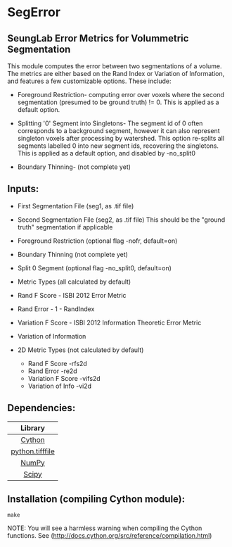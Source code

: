 SegError
========

SeungLab Error Metrics for Volummetric Segmentation
---------------------------------------------------

 This module computes the error between two segmentations of a volume.
The metrics are either based on the Rand Index or Variation of Information, and
features a few customizable options. These include:

- Foreground Restriction- computing error over voxels where the
  second segmentation (presumed to be ground truth) != 0.
  This is applied as a default option.

- Splitting '0' Segment into Singletons- The segment id of 0 often
  corresponds to a background segment, however it can also represent
  singleton voxels after processing by watershed. This option re-splits
  all segments labelled 0 into new segment ids, recovering the singletons.
  This is applied as a default option, and disabled by -no_split0

- Boundary Thinning- (not complete yet)

Inputs:
-------
- First Segmentation File (seg1, as .tif file)
- Second Segmentation File (seg2, as .tif file)
 This should be the "ground truth" segmentation if applicable
- Foreground Restriction (optional flag -nofr, default=on)
- Boundary Thinning (not complete yet)
- Split 0 Segment (optional flag -no_split0, default=on)

- Metric Types
  (all calculated by default)
 - Rand F Score - ISBI 2012 Error Metric
 - Rand Error - 1 - RandIndex
 - Variation F Score - ISBI 2012 Information Theoretic Error Metric
 - Variation of Information
- 2D Metric Types
  (not calculated by default)
	- Rand F Score         -rfs2d
	- Rand Error           -re2d
	- Variation F Score    -vifs2d
	- Variation of Info    -vi2d


Dependencies:
-------------
|Library|
|:-----:|
|[Cython](http://cython.org/)|
|[python.tifffile](https://pypi.python.org/pypi/tifffile)|
|[NumPy](http://www.numpy.org/)|
|[Scipy](http://www.scipy.org/)|

Installation (compiling Cython module):
-------------
    make
    
NOTE: You will see a harmless warning when compiling the Cython functions. See (http://docs.cython.org/src/reference/compilation.html)

